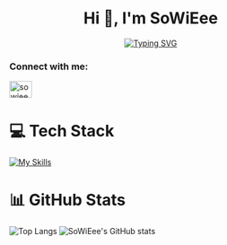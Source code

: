 <h1 align="center">Hi 👋, I'm SoWiEee</h1>
<p align="center">
<a href="https://git.io/typing-svg"><img src="https://readme-typing-svg.demolab.com?font=Sriracha&size=22&pause=1000&center=true&vCenter=true&width=380&lines=A+CSIE+student+from+Taiwan" alt="Typing SVG" /></a>
</p>

<h3 align="left">Connect with me:</h3>
<p align="left">
<a href="https://www.leetcode.com/sowieee" target="blank"><img align="center" src="https://raw.githubusercontent.com/rahuldkjain/github-profile-readme-generator/master/src/images/icons/Social/leet-code.svg" alt="sowieee" height="30" width="40" /></a>
</p>

# 💻 Tech Stack
[![My Skills](https://skillicons.dev/icons?i=html,css,js,ts,vue,pinia,vuetify,vite,c,cpp,cs,rust,py,ai,ps, )](https://skillicons.dev)

# 📊 GitHub Stats
![Top Langs](https://github-readme-stats.vercel.app/api/top-langs/?username=sowieee&layout=compact&theme=vue-dark)
![SoWiEee's GitHub stats](https://github-readme-stats.vercel.app/api?username=sowieee&show_icons=true&theme=vue-dark)

